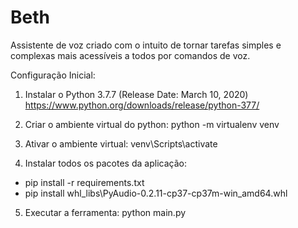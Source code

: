 # Beth

Assistente de voz criado com o intuito de tornar tarefas simples e complexas mais acessíveis a todos por comandos de voz.

Configuração Inicial:

1) Instalar o Python 3.7.7 (Release Date: March 10, 2020)
https://www.python.org/downloads/release/python-377/

2) Criar o ambiente virtual do python:
python -m virtualenv venv

3) Ativar o ambiente virtual:
venv\Scripts\activate

4) Instalar todos os pacotes da aplicação:
- pip install -r requirements.txt
- pip install whl_libs\PyAudio-0.2.11-cp37-cp37m-win_amd64.whl

5) Executar a ferramenta:
python main.py
